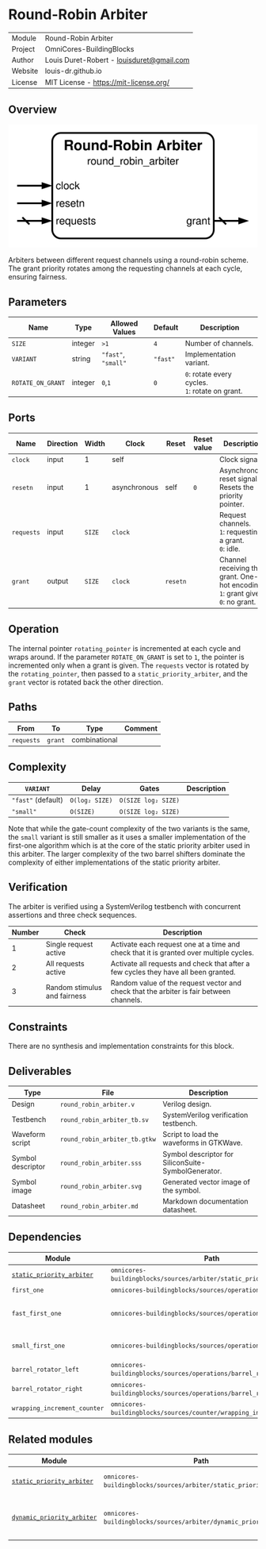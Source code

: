 # Round-Robin Arbiter

|         |                                           |
| ------- | ----------------------------------------- |
| Module  | Round-Robin Arbiter                       |
| Project | OmniCores-BuildingBlocks                  |
| Author  | Louis Duret-Robert - louisduret@gmail.com |
| Website | louis-dr.github.io                        |
| License | MIT License - https://mit-license.org/    |

## Overview

![round_robin_arbiter](round_robin_arbiter.svg)

Arbiters between different request channels using a round-robin scheme. The grant priority rotates among the requesting channels at each cycle, ensuring fairness.

## Parameters

| Name              | Type    | Allowed Values      | Default  | Description                                         |
| ----------------- | ------- | ------------------- | -------- | --------------------------------------------------- |
| `SIZE`            | integer | `>1`                | `4`      | Number of channels.                                 |
| `VARIANT`         | string  | `"fast"`, `"small"` | `"fast"` | Implementation variant.                             |
| `ROTATE_ON_GRANT` | integer | `0`,`1`             | `0`      | `0`: rotate every cycles.<br/>`1`: rotate on grant. |

## Ports

| Name       | Direction | Width  | Clock        | Reset    | Reset value | Description                                                                             |
| ---------- | --------- | ------ | ------------ | -------- | ----------- | --------------------------------------------------------------------------------------- |
| `clock`    | input     | 1      | self         |          |             | Clock signal.                                                                           |
| `resetn`   | input     | 1      | asynchronous | self     | `0`         | Asynchronous reset signal. Resets the priority pointer.                                 |
| `requests` | input     | `SIZE` | `clock`      |          |             | Request channels.<br/>`1`: requesting a grant.<br/>`0`: idle.                           |
| `grant`    | output    | `SIZE` | `clock`      | `resetn` |             | Channel receiving the grant. One-hot encoding.<br/>`1`: grant given.<br/>`0`: no grant. |

## Operation

The internal pointer `rotating_pointer` is incremented at each cycle and wraps around. If the parameter `ROTATE_ON_GRANT` is set to `1`, the pointer is incremented only when a grant is given. The `requests` vector is rotated by the `rotating_pointer`, then passed to a `static_priority_arbiter`, and the `grant` vector is rotated back the other direction.

## Paths

| From       | To      | Type          | Comment |
| ---------- | ------- | ------------- | ------- |
| `requests` | `grant` | combinational |         |

## Complexity

| `VARIANT`          | Delay          | Gates               | Description |
| ------------------ | -------------- | ------------------- | ----------- |
| `"fast"` (default) | `O(log₂ SIZE)` | `O(SIZE log₂ SIZE)` |             |
| `"small"`          | `O(SIZE)`      | `O(SIZE log₂ SIZE)` |             |

Note that while the gate-count complexity of the two variants is the same, the `small` variant is still smaller as it uses a smaller implementation of the first-one algorithm which is at the core of the static priority arbiter used in this arbiter. The larger complexity of the two barrel shifters dominate the complexity of either implementations of the static priority arbiter.

## Verification

The arbiter is verified using a SystemVerilog testbench with concurrent assertions and three check sequences.

| Number | Check                        | Description                                                                             |
| ------ | ---------------------------- | --------------------------------------------------------------------------------------- |
| 1      | Single request active        | Activate each request one at a time and check that it is granted over multiple cycles.  |
| 2      | All requests active          | Activate all requests and check that after a few cycles they have all been granted.     |
| 3      | Random stimulus and fairness | Random value of the request vector and check that the arbiter is fair between channels. |

## Constraints

There are no synthesis and implementation constraints for this block.

## Deliverables

| Type              | File                          | Description                                         |
| ----------------- | ----------------------------- | --------------------------------------------------- |
| Design            | `round_robin_arbiter.v`       | Verilog design.                                     |
| Testbench         | `round_robin_arbiter_tb.sv`   | SystemVerilog verification testbench.               |
| Waveform script   | `round_robin_arbiter_tb.gtkw` | Script to load the waveforms in GTKWave.            |
| Symbol descriptor | `round_robin_arbiter.sss`     | Symbol descriptor for SiliconSuite-SymbolGenerator. |
| Symbol image      | `round_robin_arbiter.svg`     | Generated vector image of the symbol.               |
| Datasheet         | `round_robin_arbiter.md`      | Markdown documentation datasheet.                   |

## Dependencies

| Module                                                                                          | Path                                                                  | Comment                         |
| ----------------------------------------------------------------------------------------------- | --------------------------------------------------------------------- | ------------------------------- |
| [`static_priority_arbiter`](sources/arbiter/static_priority_arbiter/static_priority_arbiter.md) | `omnicores-buildingblocks/sources/arbiter/static_priority_arbiter`    |                                 |
| `first_one`                                                                                     | `omnicores-buildingblocks/sources/operations/first_one`               |                                 |
| `fast_first_one`                                                                                | `omnicores-buildingblocks/sources/operations/first_one`               | For the default `fast` variant. |
| `small_first_one`                                                                               | `omnicores-buildingblocks/sources/operations/first_one`               | For the `small` variant.        |
| `barrel_rotator_left`                                                                           | `omnicores-buildingblocks/sources/operations/barrel_rotator_left`     |                                 |
| `barrel_rotator_right`                                                                          | `omnicores-buildingblocks/sources/operations/barrel_rotator_right`    |                                 |
| `wrapping_increment_counter`                                                                    | `omnicores-buildingblocks/sources/counter/wrapping_increment_counter` |                                 |

## Related modules

| Module                                                                                            | Path                                                                | Comment                                    |
| ------------------------------------------------------------------------------------------------- | ------------------------------------------------------------------- | ------------------------------------------ |
| [`static_priority_arbiter`](sources/arbiter/static_priority_arbiter/static_priority_arbiter.md)   | `omnicores-buildingblocks/sources/arbiter/static_priority_arbiter`  | Simpler but unfair arbiter.                |
| [`dynamic_priority_arbiter`](sources/arbiter/static_priority_arbiter/dynamic_priority_arbiter.md) | `omnicores-buildingblocks/sources/arbiter/dynamic_priority_arbiter` | Arbiter with per-channel dynamic priority. |
